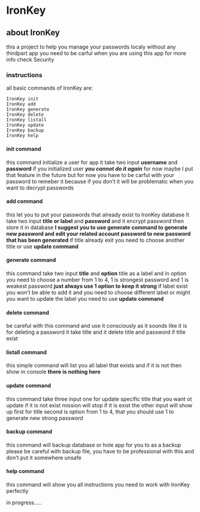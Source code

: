# IronKey

## about IronKey
this a project to help you manage your passwords localy without any thirdpart app
you need to be carful when you are using this app for more info check Security

### instructions
all basic commands of IronKey are:

```
IronKey init
IronKey add
IronKey generate
IronKey delete
IronKey listall
IronKey update
IronKey backup
IronKey help
```


#### init command
this command initialize a user for app
it take two input **username** and **password** 
if you initialized user ***you cannot do it again*** for now maybe I put that feature in the future but for now you have to be carful with your password to remeber it because if you don’t it will be problematic when you want to decrypt passwords


#### add command
this let you to put your passwords that already exist to IronKey database
It take two input **title or label** and **password** and it encrypt password then store it in database
**I suggest you to use generate command to generate new password and edit your related account password to new password that has been generated**
if title already exit you need to choose another title or use **update command**


#### generate command
this command take two input **title** and **option** 
title as a label and in option you need to choose a number from 1 to 4, 1 is strongest password and 1 is weakest password **just always use 1 option to keep it strong**
if label exist you won’t be able to add it and you need to choose different label or might you want to update the label you need to use **update command**

#### delete command
be careful with this command and use it consciously as it sounds like it is for deleting a password
it take title and it delete title and password if title exist

#### listall command
this simple command will list you all label that exists and if it is not then show in console **there is nothing here**

#### update command
this command take three input one for update specific title that you want ot update if it is not exist mission will stop
if it is exist the other input will show up first for title second is option from 1 to 4, that you should use 1 to generate new strong password

#### backup command
this command will backup database or hole app for you to as a backup
please be careful with backup file, you have to be professional with this and don’t put it somewhere unsafe 

#### help command
this command will show you all instructions you need to work with IronKey perfectly


in progress.....
